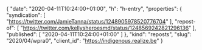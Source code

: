 {
  "date": "2020-04-11T10:24:00+01:00",
  "h": "h-entry",
  "properties": {
    "syndication": [
      "https://twitter.com/JamieTanna/status/1248905978520776704"
    ],
    "repost-of": [
      "https://twitter.com/kellysheroesmd/status/1248569242821296136"
    ],
    "published": [
      "2020-04-11T10:24:00+01:00"
    ]
  },
  "kind": "reposts",
  "slug": "2020/04/wpra0",
  "client_id": "https://indigenous.realize.be"
}
